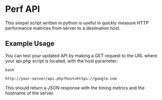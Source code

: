 # Perf API

This simpel script written in python is useful in quickly measure HTTP performance matrices from server to a destination host.

## Example Usage

You can test your updated API by making a GET request to the URL where your api.php script is located, with the host parameter:

`bash`

`http://your-server/api.php?host=https://google.com`

This should return a JSON response with the timing metrics and the hostname of the server.
